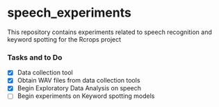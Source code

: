 # speech_experiments
This repository contains experiments related to speech recognition and keyword spotting for the Rcrops project

### Tasks and to Do

- [x] Data collection tool
- [x] Obtain WAV files from data collection tools
- [x] Begin Exploratory Data Analysis on speech 
- [ ] Begin experiments on Keyword spotting models